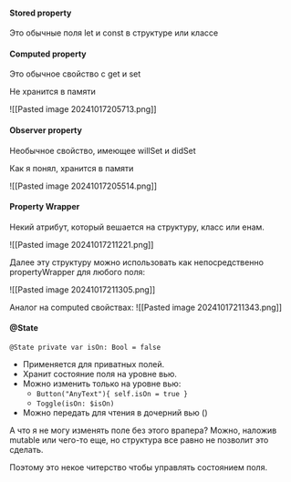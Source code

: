 
#### Stored property
Это обычные поля let и const в структуре или классе

#### Computed property
Это обычное свойство с get и set

Не хранится в памяти

![[Pasted image 20241017205713.png]]
#### Observer property
Необычное свойство, имеющее willSet и didSet

Как я понял, хранится в памяти

![[Pasted image 20241017205514.png]]

#### Property Wrapper

Некий атрибут, который вешается на структуру, класс или енам.

![[Pasted image 20241017211221.png]]

Далее эту структуру можно использовать как непосредственно propertyWrapper для любого поля:

![[Pasted image 20241017211305.png]]

Аналог на computed свойствах:
![[Pasted image 20241017211343.png]]

#### @State

`@State private var isOn: Bool = false`

- Применяется для приватных полей. 
- Хранит состояние поля на уровне вью.
- Можно изменить только на уровне вью:
	- `Button("AnyText"){ self.isOn = true }`
	- `Toggle(isOn: $isOn)`
- Можно передать для чтения в дочерний вью ()

А что я не могу изменять поле без этого врапера? Можно, наложив mutable или чего-то еще, но структура все равно не позволит это сделать. 

Поэтому это некое читерство чтобы управлять состоянием поля.
